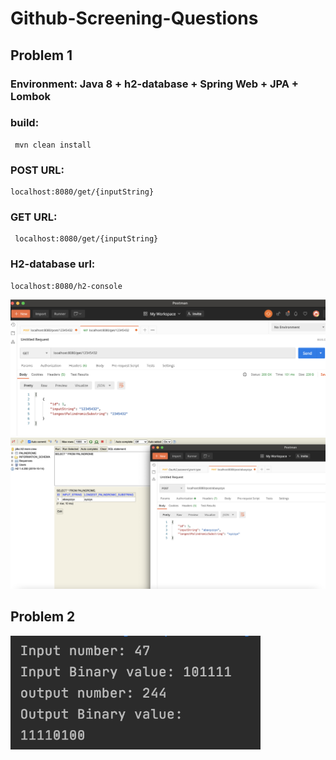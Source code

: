 # Github-Screening-Questions

## Problem 1  
### Environment: Java 8 + h2-database + Spring Web + JPA + Lombok
  ### build:
     mvn clean install
 ### POST URL: 
    localhost:8080/get/{inputString}
 ### GET URL: 
     localhost:8080/get/{inputString}
 ### H2-database url:
    localhost:8080/h2-console
 <img src="images/Problem1_Get.png"  width="800" />
 <img src="images/Problem1_Post.png"  width="800" />
 
 ## Problem 2   
<img src="images/Problem2.png"  width="400" />
